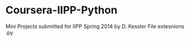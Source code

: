 Coursera-IIPP-Python
====================

Mini Projects submitted for IIPP Spring 2014 by D. Kessler
File extesnions .py
